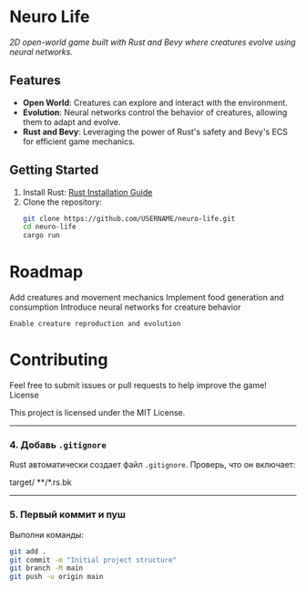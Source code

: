 # Neuro Life

_2D open-world game built with Rust and Bevy where creatures evolve using neural networks._

## Features
- **Open World**: Creatures can explore and interact with the environment.
- **Evolution**: Neural networks control the behavior of creatures, allowing them to adapt and evolve.
- **Rust and Bevy**: Leveraging the power of Rust's safety and Bevy's ECS for efficient game mechanics.

## Getting Started
1. Install Rust: [Rust Installation Guide](https://www.rust-lang.org/tools/install)
2. Clone the repository:
   ```bash
   git clone https://github.com/USERNAME/neuro-life.git
   cd neuro-life
   cargo run
# Roadmap

Add creatures and movement mechanics
Implement food generation and consumption
Introduce neural networks for creature behavior

    Enable creature reproduction and evolution

# Contributing

Feel free to submit issues or pull requests to help improve the game!
License

This project is licensed under the MIT License.


---

### 4. **Добавь `.gitignore`**
Rust автоматически создает файл `.gitignore`. Проверь, что он включает:

target/ **/*.rs.bk


---

### 5. **Первый коммит и пуш**
Выполни команды:
```bash
git add .
git commit -m "Initial project structure"
git branch -M main
git push -u origin main

